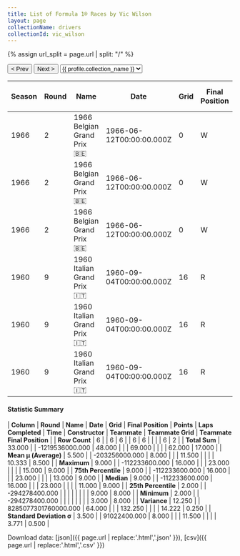 ```yaml
---
title: List of Formula 1® Races by Vic Wilson
layout: page
collectionName: drivers
collectionId: vic_wilson
---
```


{% assign url_split = page.url | split: "/" %}
<div id="collection-navigation">
<button onclick="selector.options[selector.selectedIndex-1].value && (window.location = selector.options[selector.selectedIndex-1].value);">&lt; Prev</button>
<button onclick="selector.options[selector.selectedIndex+1].value && (window.location = selector.options[selector.selectedIndex+1].value);">Next &gt;</button>
<select id="selector" onchange="this.options[this.selectedIndex].value && (window.location = this.options[this.selectedIndex].value);">
  {% for collectionId in site.data[page.collectionName].refs %}
    {% if collectionId == page.collectionId %}
      {% assign selected = "selected" %}
    {% else %}
      {% assign selected = "" %}
    {% endif %}
    {% assign profile = site.data[page.collectionName][collectionId].profile %}
    <option value="/f1/{{ page.collectionName }}/{{ collectionId }}/{{ url_split[4] }}" {{ selected }}>{{ profile.collection_name }}</option>
  {% endfor %}
</select>
</div>

| Season | Round | Name | Date | Grid | Final Position | Points | Laps Completed | Time | Constructor | Teammate | Teammate Grid | Teammate Final Position |
|--|--|--|--|--|--|--|--|--|--|--|--|--|
| 1966 | 2 | 1966 Belgian Grand Prix 🇧🇪 | 1966-06-12T00:00:00.000Z | 0 | W | 0.0 | 0 |   | BRM 🇬🇧 | [Jackie Stewart 🇬🇧](/f1/drivers/stewart) | 3 | R |
| 1966 | 2 | 1966 Belgian Grand Prix 🇧🇪 | 1966-06-12T00:00:00.000Z | 0 | W | 0.0 | 0 |   | BRM 🇬🇧 | [Graham Hill 🇬🇧](/f1/drivers/hill) | 9 | R |
| 1966 | 2 | 1966 Belgian Grand Prix 🇧🇪 | 1966-06-12T00:00:00.000Z | 0 | W | 0.0 | 0 |   | BRM 🇬🇧 | [Bob Bondurant 🇺🇸](/f1/drivers/bondurant) | 11 | R |
| 1960 | 9 | 1960 Italian Grand Prix 🇮🇹 | 1960-09-04T00:00:00.000Z | 16 | R | 0.0 | 23 |   | Cooper-Climax 🇬🇧 | [Piero Drogo 🇮🇹](/f1/drivers/drogo) | 15 | 8 |
| 1960 | 9 | 1960 Italian Grand Prix 🇮🇹 | 1960-09-04T00:00:00.000Z | 16 | R | 0.0 | 23 |   | Cooper-Climax 🇬🇧 | [Wolfgang Seidel 🇩🇪](/f1/drivers/seidel) | 13 | 9 |
| 1960 | 9 | 1960 Italian Grand Prix 🇮🇹 | 1960-09-04T00:00:00.000Z | 16 | R | 0.0 | 23 |   | Cooper-Climax 🇬🇧 | [Arthur Owen 🇬🇧](/f1/drivers/owen) | 11 | R |

#### Statistic Summary

| **Column** | **Round** | **Name** | **Date** | **Grid** | **Final Position** | **Points** | **Laps Completed** | **Time** | **Constructor** | **Teammate** | **Teammate Grid** | **Teammate Final Position** |
| **Row Count** | 6 |  | 6 | 6 |  | 6 | 6 |  |  |  | 6 | 2 |
| **Total Sum** | 33.000 |  | -1219536000.000 | 48.000 |  |  | 69.000 |  |  |  | 62.000 | 17.000 |
| **Mean μ (Average)** | 5.500 |  | -203256000.000 | 8.000 |  |  | 11.500 |  |  |  | 10.333 | 8.500 |
| **Maximum** | 9.000 |  | -112233600.000 | 16.000 |  |  | 23.000 |  |  |  | 15.000 | 9.000 |
| **75th Percentile** | 9.000 |  | -112233600.000 | 16.000 |  |  | 23.000 |  |  |  | 13.000 | 9.000 |
| **Median** | 9.000 |  | -112233600.000 | 16.000 |  |  | 23.000 |  |  |  | 11.000 | 9.000 |
| **25th Percentile** | 2.000 |  | -294278400.000 |  |  |  |  |  |  |  | 9.000 | 8.000 |
| **Minimum** | 2.000 |  | -294278400.000 |  |  |  |  |  |  |  | 3.000 | 8.000 |
| **Variance** | 12.250 |  | 8285077301760000.000 | 64.000 |  |  | 132.250 |  |  |  | 14.222 | 0.250 |
| **Standard Deviation σ** | 3.500 |  | 91022400.000 | 8.000 |  |  | 11.500 |  |  |  | 3.771 | 0.500 |

Download data: [json]({{ page.url | replace:'.html','.json' }}), [csv]({{ page.url | replace:'.html','.csv' }})
